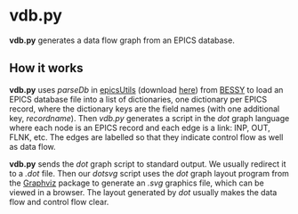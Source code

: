 vdb.py
======

**vdb.py** generates a data flow graph from an EPICS database.  

How it works
------------

**vdb.py** uses *parseDb* in
[epicsUtils](http://www-csr.bessy.de/control/bii_scripts/html/python/epicsUtils.html)
(download
[here](http://www-csr.bessy.de/control/bii_scripts/repo/bii_scripts/lib/python/epicsUtils.py))
from [BESSY](http://www-csr.bessy.de/) to load an EPICS database file
into a list of dictionaries, one dictionary per EPICS record, where
the dictionary keys are the field names (with one additional key,
*recordname*).  Then *vdb.py* generates a script in the *dot* graph
language where each node is an EPICS record and each edge is a link:
INP, OUT, FLNK, etc.  The edges are labelled so that they indicate
control flow as well as data flow.

**vdb.py** sends the *dot* graph script to standard output.  We
usually redirect it to a *.dot* file.  Then our *dotsvg* script uses
the *dot* graph layout program from the
[Graphviz](http://www.graphviz.org/) package to generate an *.svg*
graphics file, which can be viewed in a browser.  The layout
generated by *dot* usually makes the data flow and
control flow clear.


